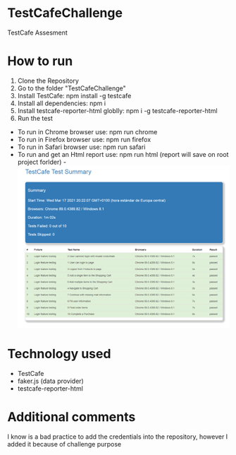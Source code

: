 # TestCafeChallenge
TestCafe Assesment

# How to run
1. Clone the Repository
2. Go to the folder "TestCafeChallenge"
3. Install TestCafe: npm install -g testcafe
4. Install all dependencies: npm i
5. Install testcafe-reporter-html globlly: npm i -g testcafe-reporter-html
6. Run the test
 - To run in Chrome browser use: npm run chrome
 - To run in Firefox browser use: npm run firefox
 - To run in Safari browser use: npm run safari
 - To run and get an Html report use: npm run html (report will save on root project forlder)
   -![Test Cafe HTML Reporter](https://github.com/Karen-lidiet/TestCafeChallenge/blob/main/Report.PNG?raw=true)
    
# Technology used
- TestCafe
- faker.js (data provider)
- testcafe-reporter-html 

# Additional comments
I know is a bad practice to add the credentials into the repository, however I added it because of challenge purpose 
